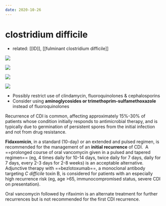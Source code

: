 ```yaml
---
date: 2020-10-26
---
```


# clostridium difficile

- related: [[ID]], [[fulminant clostridium difficile]]

<!-- C diff rx, abx restriction -->

![](https://photos.thisispiggy.com/file/wikiFiles/20220731150538.png)

![](https://photos.thisispiggy.com/file/wikiFiles/image-20200206203514691.png)

![](https://photos.thisispiggy.com/file/wikiFiles/20220712080650.png)

![](https://photos.thisispiggy.com/file/wikiFiles/20220814161754.png)

- Possibly restrict use of clindamycin, fluoroquinolones & cephalosporins
- Consider using **aminoglycosides or trimethoprim-sulfamethoxazole** instead of fluoroquinolones

Recurrence of CDI is common, affecting approximately 15%-30% of patients whose condition initially responds to antimicrobial therapy, and is typically due to germination of persistent spores from the initial infection and not from drug resistance.

**Fidaxomicin**, in a standard (10-day) or an extended and pulsed regimen, is recommended for the management of an **initial recurrence** of CDI.  A ==prolonged course of oral vancomycin given in a pulsed and tapered regimen== (eg, 4 times daily for 10-14 days, twice daily for 7 days, daily for 7 days, every 2-3 days for 2-8 weeks) is an acceptable alternative.  Adjunctive therapy with ==bezlotoxumab==, a monoclonal antibody targeting _C difficile_ toxin B, is considered for patients with an especially high recurrence risk (eg, age >65, immunocompromised status, severe CDI on presentation).

Oral vancomycin followed by rifaximin is an alternate treatment for further recurrences but is not recommended for the first CDI recurrence.
